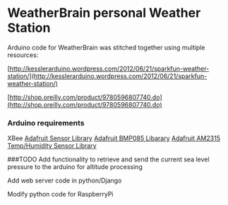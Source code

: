 # WeatherBrain personal Weather Station

Arduino code for WeatherBrain was stitched together using multiple resources:

[http://kesslerarduino.wordpress.com/2012/06/21/sparkfun-weather-station/](http://kesslerarduino.wordpress.com/2012/06/21/sparkfun-weather-station/)

[http://shop.oreilly.com/product/9780596807740.do](http://shop.oreilly.com/product/9780596807740.do)

### Arduino requirements
XBee
[Adafruit Sensor Library](https://github.com/adafruit/Adafruit_Sensor)
[Adafruit BMP085 Libarary](https://github.com/adafruit/Adafruit-BMP085-Library)
[Adafruit AM2315 Temp/Humidity Sensor Library](https://github.com/adafruit/Adafruit_AM2315)

###TODO
Add functionality to retrieve and send the current sea level pressure to the arduino for altitude processing

Add web server code in python/Django

Modify python code for RaspberryPi